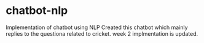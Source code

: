 # chatbot-nlp
Implementation of chatbot using NLP 
Created this chatbot which mainly replies to the questiona related to cricket.
week 2 implmentation is updated.

